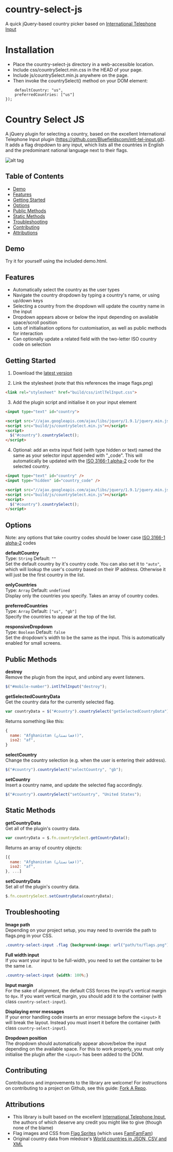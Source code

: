 country-select-js
=================

A quick jQuery-based country picker based on [International Telephone Input](https://github.com/Bluefieldscom/intl-tel-input.git)

Installation
============
* Place the country-select-js directory in a web-accessible location.
* Include css/countrySelect.min.css in the HEAD of your page.
* Include js/countrySelect.min.js anywhere on the page.
* Then invoke the countrySelect() method on your DOM element:

```$("#countryFormField").countrySelect({
	defaultCountry: "us",
	preferredCountries: ["us"]
});
```






# Country Select JS
A jQuery plugin for selecting a country, based on the excellent International Telephone Input plugin (https://github.com/Bluefieldscom/intl-tel-input.git). It adds a flag dropdown to any input, which lists all the countries in English and the predominant national language next to their flags.

![alt tag](https://raw.github.com/mrmarkfrench/country-select-js/master/screenshot.png)


## Table of Contents

- [Demo](#demo)
- [Features](#features)
- [Getting Started](#getting-started)
- [Options](#options)
- [Public Methods](#public-methods)
- [Static Methods](#static-methods)
- [Troubleshooting](#troubleshooting)
- [Contributing](#contributing)
- [Attributions](#attributions)


## Demo
Try it for yourself using the included demo.html.


## Features
* Automatically select the country as the user types
* Navigate the country dropdown by typing a country's name, or using up/down keys
* Selecting a country from the dropdown will update the country name in the input
* Dropdown appears above or below the input depending on available space/scroll position
* Lots of initialisation options for customisation, as well as public methods for interaction
* Can optionally update a related field with the two-letter ISO country code on selection

## Getting Started
1. Download the [latest version](https://github.com/mrmarkfrench/country-select-js/archive/master.zip)

2. Link the stylesheet (note that this references the image flags.png)
  ```html
  <link rel="stylesheet" href="build/css/intlTelInput.css">
  ```

3. Add the plugin script and initialise it on your input element
  ```html
  <input type="text" id="country">
  
  <script src="//ajax.googleapis.com/ajax/libs/jquery/1.9.1/jquery.min.js"></script>
  <script src="build/js/countrySelect.min.js"></script>
  <script>
    $("#country").countrySelect();
  </script>
  ```
  
4. Optional: add an extra input field (with type hidden or text) named the same as your selector input appended with "_code". This will automatically be updated with the [ISO 3166-1 alpha-2](http://en.wikipedia.org/wiki/ISO_3166-1_alpha-2) code for the selected country.
  ```html
  <input type="text" id="country" />
  <input type="hidden" id="country_code" />
  
  <script src="//ajax.googleapis.com/ajax/libs/jquery/1.9.1/jquery.min.js"></script>
  <script src="build/js/countrySelect.min.js"></script>
  <script>
    $("#country").countrySelect();
  </script>
  ```


## Options
Note: any options that take country codes should be lower case [ISO 3166-1 alpha-2](http://en.wikipedia.org/wiki/ISO_3166-1_alpha-2) codes  

**defaultCountry**  
Type: `String` Default: `""`  
Set the default country by it's country code. You can also set it to `"auto"`, which will lookup the user's country based on their IP address. Otherwise it will just be the first country in the list.

**onlyCountries**  
Type: `Array` Default: `undefined`  
Display only the countries you specify. Takes an array of country codes.

**preferredCountries**  
Type: `Array` Default: `["us", "gb"]`  
Specify the countries to appear at the top of the list.

**responsiveDropdown**  
Type: `Boolean` Default: `false`  
Set the dropdown's width to be the same as the input. This is automatically enabled for small screens.


## Public Methods
**destroy**  
Remove the plugin from the input, and unbind any event listeners.  
```js
$("#mobile-number").intlTelInput("destroy");
```

**getSelectedCountryData**  
Get the country data for the currently selected flag.  
```js
var countryData = $("#country").countrySelect("getSelectedCountryData");
```
Returns something like this:
```js
{
  name: "Afghanistan (‫افغانستان‬‎)",
  iso2: "af",
}
```

**selectCountry**  
Change the country selection (e.g. when the user is entering their address).  
```js
$("#country").countrySelect("selectCountry", "gb");
```

**setCountry**  
Insert a country name, and update the selected flag accordingly.  
```js
$("#country").countrySelect("setCountry", "United States");
```


## Static Methods
**getCountryData**  
Get all of the plugin's country data.  
```js
var countryData = $.fn.countrySelect.getCountryData();
```
Returns an array of country objects:
```js
[{
  name: "Afghanistan (‫افغانستان‬‎)",
  iso2: "af",
}, ...]
```

**setCountryData**  
Set all of the plugin's country data.  
```js
$.fn.countrySelect.setCountryData(countryData);
```


## Troubleshooting
**Image path**  
Depending on your project setup, you may need to override the path to flags.png in your CSS.  
```css
.country-select-input .flag {background-image: url("path/to/flags.png");}
```

**Full width input**  
If you want your input to be full-width, you need to set the container to be the same i.e.
```css
.country-select-input {width: 100%;}
```

**Input margin**  
For the sake of alignment, the default CSS forces the input's vertical margin to `0px`. If you want vertical margin, you should add it to the container (with class `country-select-input`).

**Displaying error messages**  
If your error handling code inserts an error message before the `<input>` it will break the layout. Instead you must insert it before the container (with class `country-select-input`).

**Dropdown position**  
The dropdown should automatically appear above/below the input depending on the available space. For this to work properly, you must only initialise the plugin after the `<input>` has been added to the DOM.

## Contributing
Contributions and improvements to the library are welcome! For instructions on contributing to a project on Github, see this guide: [Fork A Repo](https://help.github.com/articles/fork-a-repo).


## Attributions
* This library is built based on the excellent [International Telephone Input](https://github.com/Bluefieldscom/intl-tel-input.git), the authors of which deserve any credit you might like to give (though none of the blame)
* Flag images and CSS from [Flag Sprites](http://flag-sprites.com) (which uses [FamFamFam](https://github.com/tkrotoff/famfamfam_flags))
* Original country data from mledoze's [World countries in JSON, CSV and XML](https://github.com/mledoze/countries)